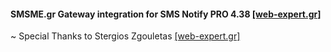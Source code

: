 #### SMSME.gr Gateway integration for SMS Notify PRO 4.38 [[web-expert.gr]](https://www.web-expert.gr/en/whmcs-addons-modules/item/44-whmcs-sms-notify)

~ Special Thanks to Stergios Zgouletas [[web-expert.gr]](web-expert.gr)
